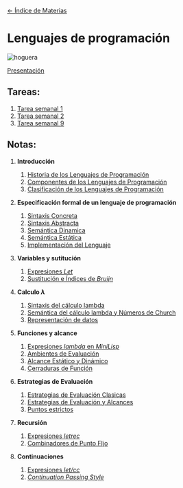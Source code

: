 [<- Índice de Materias](IndiceDeMaterias.md)
# Lenguajes de programación

![hoguera](../imagenes/hogueraDS.png)

[Presentación](Presentacion-LenguajesProgramacion.md)

## Tareas:

1. [Tarea semanal 1](tareas/LPTarea01.md)
2. [Tarea semanal 2](tareas/LPTarea2.md)
3. [Tarea semanal 9](tareas/LPTarea09.md)

## Notas:

1. **Introducción**
	1. [Historia de los Lenguajes de Programación](apuntes/LPNotaClase01.md)
	2. [Componentes de los Lenguajes de Programación](apuntes/LPNotaClase02.md)
	3. [Clasificación de los Lenguajes de Programación](apuntes/LPNotaClase03.md)

2. **Especificación formal de un lenguaje de programación**
	1. [Sintaxis Concreta](apuntes/LPNotaClase04.md)
	2. [Sintaxis Abstracta](apuntes/LPNotaClase05.md)
	3. [Semántica Dinamica](apuntes/LP22_08_2024.md)
	4. [Semántica Estática](apuntes/LP23_08_2024.md)
	5. [Implementación del Lenguaje](apuntes/LP26_08_2024.md)

3. **Variables y sutitución**
	1. [Expresiones *Let*](apuntes/LP29_08_2024.md)
	2. [Sustitución e Índices de *Bruijn*](apuntes/LP30_08_2024.md)

4. **Calculo $\lambda$**
	1. [Sintaxis del cálculo lambda](apuntes/LP05_09_2024.md)
	2. [Semántica del cálculo lambda y Números de Church](apuntes/LP06_09_2024.md)
	3. [Representación de datos](apuntes/LP09_09_2024.md)

5. **Funciones y alcance**
	1. [Expresiones *lambda* en *MiniLisp*](apuntes/LPNota14.md)
	2. [Ambientes de Evaluación](apuntes/LPNota15.md)
	3. [Alcance Estático y Dinámico](apuntes/LPNota16.md)
	4. [Cerraduras de Función](apuntes/LPNota17.md)

6. **Estrategias de Evaluación**
	1. [Estrategias de Evaluación Clasicas](apuntes/LPNota18.md)
	2. [Estrategias de Evaluación y Alcances](apuntes/LPNota19.md)
	3. [Puntos estrictos](apuntes/LPNota20.md)

7. **Recursión**
	1. [Expresiones *letrec*](apuntes/LPNota21.md)
	2. [Combinadores de Punto FIjo](apuntes/LPNota22.md)

8. **Continuaciones**
	1. [Expresiones *let/cc*](apuntes/LPNota23.md)
	2. [*Continuation Passing Style*](apuntes/LPNota24.md)